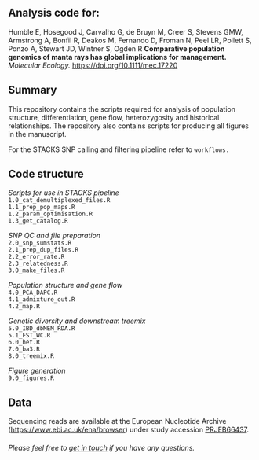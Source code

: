 **Analysis code for:**
-------------
Humble E, Hosegood J, Carvalho G, de Bruyn M, Creer S, Stevens GMW, Armstrong A, Bonfil R, Deakos M, Fernando D, Froman N, Peel LR, Pollett S, Ponzo A, Stewart JD, Wintner S, Ogden R **Comparative population genomics of manta rays has global implications for management.** *Molecular Ecology.* https://doi.org/10.1111/mec.17220  

**Summary**
-------------

This repository contains the scripts required for analysis of population structure, differentiation, gene flow, heterozygosity and historical relationships. The repository also contains scripts for producing all figures in the manuscript.

For the STACKS SNP calling and filtering pipeline refer to `workflows.`

**Code structure**
-------------

*Scripts for use in STACKS pipeline*  
`1.0_cat_demultiplexed_files.R`  
`1.1_prep_pop_maps.R`  
`1.2_param_optimisation.R`  
`1.3_get_catalog.R`  

*SNP QC and file preparation*   
`2.0_snp_sumstats.R`  
`2.1_prep_dup_files.R`  
`2.2_error_rate.R`  
`2.3_relatedness.R`  
`3.0_make_files.R`  

*Population structure and gene flow*    
`4.0_PCA_DAPC.R`  
`4.1_admixture_out.R`  
`4.2_map.R`  

*Genetic diversity and downstream treemix*  
`5.0_IBD_dbMEM_RDA.R`  
`5.1_FST_WC.R`  
`6.0_het.R`  
`7.0_ba3.R`  
`8.0_treemix.R`  

*Figure generation*   
`9.0_figures.R`  

**Data**
-------------
Sequencing reads are available at the European Nucleotide Archive (https://www.ebi.ac.uk/ena/browser) under study accession [PRJEB66437](https://www.ebi.ac.uk/ena/browser/view/PRJEB66437).

###### Please feel free to [get in touch](mailto:emily.humble@ed.ac.uk) if you have any questions.
